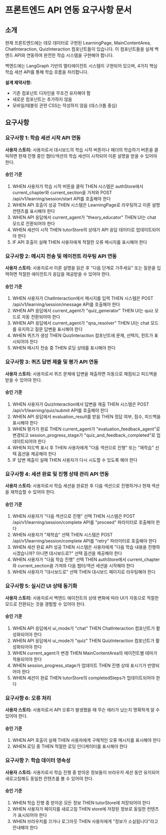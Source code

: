 # 프론트엔드 API 연동 요구사항 문서

## 소개

현재 프론트엔드에는 데모 데이터로 구현된 LearningPage, MainContentArea, ChatInteraction, QuizInteraction 컴포넌트들이 있습니다. 이 컴포넌트들을 실제 백엔드 API와 연동하여 완전한 학습 시스템을 구현해야 합니다.

백엔드에는 LangGraph 기반의 멀티에이전트 시스템이 구현되어 있으며, 4가지 핵심 학습 세션 API를 통해 학습 흐름을 처리합니다.

**설계 제약사항:**
- 기존 컴포넌트 디자인을 무조건 유지해야 함
- 새로운 컴포넌트는 추가하지 않음
- 모바일/태블릿 관련 CSS는 작성하지 않음 (데스크톱 중심)

## 요구사항

### 요구사항 1: 학습 세션 시작 API 연동

**사용자 스토리:** 사용자로서 대시보드의 학습 시작 버튼이나 헤더의 학습하기 버튼을 클릭하면 현재 진행 중인 챕터/섹션의 학습 세션이 시작되어 이론 설명을 받을 수 있어야 한다.

#### 승인 기준

1. WHEN 사용자가 학습 시작 버튼을 클릭 THEN 시스템은 authStore에서 current_chapter와 current_section을 가져와 POST /api/v1/learning/session/start API를 호출해야 한다
2. WHEN API 호출이 성공 THEN 시스템은 LearningPage로 라우팅하고 이론 설명 컨텐츠를 표시해야 한다
3. WHEN API 응답에서 current_agent가 "theory_educator" THEN UI는 chat 모드로 전환되어야 한다
4. WHEN 세션이 시작 THEN tutorStore의 상태가 API 응답 데이터로 업데이트되어야 한다
5. IF API 호출이 실패 THEN 사용자에게 적절한 오류 메시지를 표시해야 한다

### 요구사항 2: 메시지 전송 및 에이전트 라우팅 API 연동

**사용자 스토리:** 사용자로서 이론 설명을 읽은 후 "다음 단계로 가주세요" 또는 질문을 입력하면 적절한 에이전트가 응답을 제공받을 수 있어야 한다.

#### 승인 기준

1. WHEN 사용자가 ChatInteraction에서 메시지를 입력 THEN 시스템은 POST /api/v1/learning/session/message API를 호출해야 한다
2. WHEN API 응답에서 current_agent가 "quiz_generator" THEN UI는 quiz 모드로 자동 전환되어야 한다
3. WHEN API 응답에서 current_agent가 "qna_resolver" THEN UI는 chat 모드를 유지하고 질문 답변을 표시해야 한다
4. WHEN 퀴즈가 생성 THEN QuizInteraction 컴포넌트에 문제, 선택지, 힌트가 표시되어야 한다
5. WHEN 메시지 전송 중 THEN 로딩 상태를 표시해야 한다

### 요구사항 3: 퀴즈 답변 제출 및 평가 API 연동

**사용자 스토리:** 사용자로서 퀴즈 문제에 답변을 제출하면 자동으로 채점되고 피드백을 받을 수 있어야 한다.

#### 승인 기준

1. WHEN 사용자가 QuizInteraction에서 답변을 제출 THEN 시스템은 POST /api/v1/learning/quiz/submit API를 호출해야 한다
2. WHEN API 응답에서 evaluation_result를 받음 THEN 정답 여부, 점수, 피드백을 표시해야 한다
3. WHEN 평가가 완료 THEN current_agent가 "evaluation_feedback_agent"로 변경되고 session_progress_stage가 "quiz_and_feedback_completed"로 업데이트되어야 한다
4. WHEN 피드백 표시 후 THEN 사용자에게 "다음 섹션으로 진행" 또는 "재학습" 선택 옵션을 제공해야 한다
5. IF 답변 제출이 실패 THEN 사용자가 다시 시도할 수 있도록 해야 한다

### 요구사항 4: 세션 완료 및 진행 상태 관리 API 연동

**사용자 스토리:** 사용자로서 학습 세션을 완료한 후 다음 섹션으로 진행하거나 현재 섹션을 재학습할 수 있어야 한다.

#### 승인 기준

1. WHEN 사용자가 "다음 섹션으로 진행" 선택 THEN 시스템은 POST /api/v1/learning/session/complete API를 "proceed" 파라미터로 호출해야 한다
2. WHEN 사용자가 "재학습" 선택 THEN 시스템은 POST /api/v1/learning/session/complete API를 "retry" 파라미터로 호출해야 한다
3. WHEN 세션 완료 API 성공 THEN 시스템은 사용자에게 "다음 학습 내용을 진행하시겠습니까? 아니면 대시보드로?" 선택 옵션을 제공해야 한다
4. WHEN 사용자가 "다음 학습 진행" 선택 THEN authStore에서 current_chapter와 current_section을 가져와 다음 챕터/섹션 세션을 시작해야 한다
5. WHEN 사용자가 "대시보드로" 선택 THEN 대시보드 페이지로 라우팅해야 한다

### 요구사항 5: 실시간 UI 상태 동기화

**사용자 스토리:** 사용자로서 백엔드 에이전트의 상태 변화에 따라 UI가 자동으로 적절한 모드로 전환되는 것을 경험할 수 있어야 한다.

#### 승인 기준

1. WHEN API 응답에서 ui_mode가 "chat" THEN ChatInteraction 컴포넌트가 활성화되어야 한다
2. WHEN API 응답에서 ui_mode가 "quiz" THEN QuizInteraction 컴포넌트가 활성화되어야 한다
3. WHEN current_agent가 변경 THEN MainContentArea의 에이전트별 테마가 적용되어야 한다
4. WHEN session_progress_stage가 업데이트 THEN 진행 상태 표시기가 반영되어야 한다
5. WHEN 세션이 완료 THEN tutorStore의 completedSteps가 업데이트되어야 한다

### 요구사항 6: 오류 처리

**사용자 스토리:** 사용자로서 API 오류가 발생했을 때 무슨 에러가 났는지 명확하게 알 수 있어야 한다.

#### 승인 기준

1. WHEN API 호출이 실패 THEN 사용자에게 구체적인 오류 메시지를 표시해야 한다
2. WHEN 로딩 중 THEN 적절한 로딩 인디케이터를 표시해야 한다

### 요구사항 7: 학습 데이터 영속성

**사용자 스토리:** 사용자로서 학습 진행 중 받아온 정보들이 브라우저 세션 동안 유지되어 새로고침해도 동일한 컨텐츠를 볼 수 있어야 한다.

#### 승인 기준

1. WHEN 학습 진행 중 받아온 모든 정보 THEN tutorStore에 저장되어야 한다
2. WHEN 사용자가 페이지를 새로고침 THEN store에 저장된 정보로 동일한 컨텐츠가 표시되어야 한다
3. WHEN 브라우저를 끄거나 로그아웃 THEN 사용자에게 "정보가 소실됩니다"라고 안내해야 한다